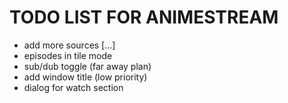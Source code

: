 # TODO LIST FOR ANIMESTREAM

- add more sources [...]
- episodes in tile mode
- sub/dub toggle (far away plan)
- add window title (low priority)
- dialog for watch section